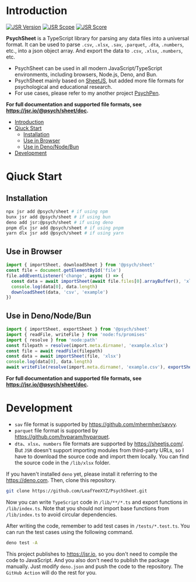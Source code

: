 # Introduction

[![JSR Version](https://jsr.io/badges/@psych/sheet)](https://jsr.io/@psych/sheet) [![JSR Scope](https://jsr.io/badges/@psych)](https://jsr.io/@psych) [![JSR Score](https://jsr.io/badges/@psych/sheet/score)](https://jsr.io/@psych/sheet/score)

**PsychSheet** is a TypeScript library for parsing any data files into a universal format. It can be used to parse `.csv`, `.xlsx`, `.sav`, `.parquet`, `.dta`, `.numbers`, etc., into a json object array. And export the data to `.csv`, `.xlsx`, `.numbers`, etc.

- PsychSheet can be used in all modern JavaScript/TypeScript environments, including browsers, Node.js, Deno, and Bun.
- PsychSheet mainly based on [SheetJS](https://sheetjs.com/), but added more file formats for psychological and educational research.
- For use cases, please refer to my another project [PsychPen](https://github.com/LeafYeeXYZ/PsychPen).

**For full documentation and supported file formats, see <https://jsr.io/@psych/sheet/doc>.**

- [Introduction](#introduction)
- [Qiuck Start](#qiuck-start)
  - [Installation](#installation)
  - [Use in Browser](#use-in-browser)
  - [Use in Deno/Node/Bun](#use-in-denonodebun)
- [Development](#development)

# Qiuck Start

## Installation

```bash
npx jsr add @psych/sheet # if using npm
bunx jsr add @psych/sheet # if using bun
deno add jsr:@psych/sheet # if using deno
pnpm dlx jsr add @psych/sheet # if using pnpm
yarn dlx jsr add @psych/sheet # if using yarn
```

## Use in Browser

```typescript
import { importSheet, downloadSheet } from '@psych/sheet'
const file = document.getElementById('file')
file.addEventListener('change', async () => {
  const data = await importSheet(await file.files[0].arrayBuffer(), 'xlsx')
  console.log(data[0], data.length)
  downloadSheet(data, 'csv', 'example')
})
```

## Use in Deno/Node/Bun

```typescript
import { importSheet, exportSheet } from '@psych/sheet'
import { readFile, writeFile } from 'node:fs/promises'
import { resolve } from 'node:path'
const filepath = resolve(import.meta.dirname!, 'example.xlsx')
const file = await readFile(filepath)
const data = await importSheet(file, 'xlsx')
console.log(data[0], data.length)
await writeFile(resolve(import.meta.dirname!, 'example.csv'), exportSheet(data, 'csv'))
```

**For full documentation and supported file formats, see <https://jsr.io/@psych/sheet/doc>.**

# Development

- `sav` file format is supported by <https://github.com/mhermher/savvy>.
- `parquet` file format is supported by <https://github.com/hyparam/hyparquet>.
- `dta`、`xlsx`、`numbers` file formats are supported by <https://sheetjs.com/>. But `JSR` doesn't support importing modules from third-party URLs, so I have to download the source code and import them locally. You can find the source code in the `/lib/xlsx` folder.

If you haven't installed `deno` yet, please install it referring to the <https://deno.com>. Then, clone this repository.

```bash
git clone https://github.com/LeafYeeXYZ/PsychSheet.git
```

Now you can write `TypeScript` code in `/lib/**/*.ts` and export functions in `/lib/index.ts`. Note that you should not import base functions from `/lib/index.ts` to avoid circular dependencies.

After writing the code, remember to add test cases in `/tests/*.test.ts`. You can run the test cases using the following command.

```bash
deno test -A
```

This project publishes to <https://jsr.io>, so you don't need to compile the code to JavaScript. And you also don't need to publish the package manually. Just modify `deno.json` and push the code to the repository. The `GitHub Action` will do the rest for you.
